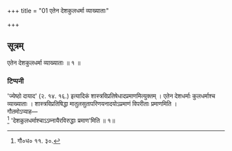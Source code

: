 +++
title = "01 एतेन देशकुलधर्मा व्याख्याताः"

+++

## सूत्रम्
एतेन देशकुलधर्मा व्याख्याताः ॥ १ ॥  
### टिप्पनी
'ज्येष्ठो दायाद' (२. १४. १६.) इत्यादिकं शास्त्रविप्रतिषेधादप्रमाणमित्युक्तम् । एतेन देशधर्माः कुलधर्माश्च व्याख्याताः । शास्त्रविप्रतिषिद्धा मातुलसुतापरिणयनादयोऽप्रमाणं विपरीताः प्रमाणमिति ।  
गौतमोऽप्याह—  
[^१] 'देशकुलधर्माश्चाऽऽम्नायैरविरुद्धाः प्रमाण'मिति ॥ १॥  


[^१]: गौ०ध० ११. ३०.
